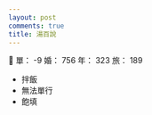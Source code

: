 ```yaml
---
layout: post
comments: true
title: 湯百說
---
```


:information_desk_person: 單： -9 婚： 756 年： 323 旅： 189

- 拌飯
- 無法單行
- 飽填

